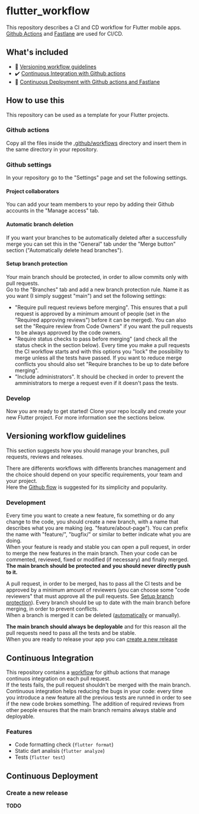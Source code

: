 # flutter_workflow
This repository describes a CI and CD workflow for Flutter mobile apps.
[Github Actions](https://github.com/features/actions) and [Fastlane](https://fastlane.tools) are used for CI/CD.

## What's included
- :compass: [Versioning workflow guidelines](#versioning-workflow-guidelines)
- :heavy_check_mark: [Continuous Integration with Github actions](#continuous-integration)
- :rocket: [Continuous Deployment with Github actions and Fastlane](#continuous-deployment)

## How to use this
This repository can be used as a template for your Flutter projects.

### Github actions
Copy all the files inside the [.github/workflows](.github/workflows) directory and insert them in the same directory in your repository.
### Github settings
In your repository go to the "Settings" page and set the following settings.
#### Project collaborators
You can add your team members to your repo by adding their Github accounts in the "Manage access" tab.
#### Automatic branch deletion
If you want your branches to be automatically deleted after a successfully merge you can set this in the "General" tab under the "Merge button" section ("Automatically delete head branches").
#### Setup branch protection
Your main branch should be protected, in order to allow commits only with pull requests.  
Go to the "Branches" tab and add a new branch protection rule. Name it as you want (I simply suggest "main") and set the following settings:
- "Require pull request reviews before merging". This ensures that a pull request is approved by a minimum amount of people (set in the "Required approving reviews") before it can be merged). You can also set the "Require review from Code Owners" if you want the pull requests to be always approved by the code owners.
- "Require status checks to pass before merging" (and check all the status check in the section below). Every time you make a pull requests the CI workflow starts and with this options you "lock" the possibility to merge unless all the tests have passed. If you want to reduce merge conflicts you should also set "Require branches to be up to date before merging".
- "Include administrators". It should be checked in order to prevent the amministrators to merge a request even if it doesn't pass the tests.
### Develop
Now you are ready to get started! Clone your repo locally and create your new Flutter project. For more information see the sections below.

## Versioning workflow guidelines
This section suggests how you should manage your branches, pull requests, reviews and releases.  

There are differents workflows with differents branches management and the choice should depend on your specific requirements, your team and your project.  
Here the [Github flow](https://guides.github.com/introduction/flow) is suggested for its simplicity and popularity.

### Development
Every time you want to create a new feature, fix something or do any change to the code, you should create a new branch, with a name that describes what you are making (eg. "feature/about-page"). You can prefix the name with "feature/", "bugfix/" or similar to better indicate what you are doing.  
When your feature is ready and stable you can open a pull request, in order to merge the new features in the main branch. Then your code can be commented, reviewed, fixed or modified (if necessary) and finally merged.  
**The main branch should be protected and you should never directly push to it.**

A pull request, in order to be merged, has to pass all the CI tests and be approved by a minimum amount of reviewers (you can choose some "code reviewers" that must approve all the pull requests. See [Setup branch protection](#setup-branch-protection)). Every branch should be up to date with the main branch before merging, in order to prevent conflicts.  
When a branch is merged it can be deleted ([automatically](#automatic-branch-deletion) or manually).

**The main branch should always be deployable** and for this reason all the pull requests need to pass all the tests and be stable.  
When you are ready to release your app you can [create a new release](#create-a-new-release)

## Continuous Integration
This repository contains a [workflow](.github/workflows/ci.yml) for github actions that manage continuos integration on each pull request.  
If the tests fails, the pull request shouldn't be merged with the main branch.
Continuous integration helps reducing the bugs in your code: every time you introduce a new feature all the previous tests are runned in order to see if the new code brokes something. The addition of required reviews from other people ensures that the main branch remains always stable and deployable.

### Features
- Code formatting check (```flutter format```)
- Static dart analisis (```flutter analyze```)
- Tests (```flutter test```)

## Continuous Deployment
### Create a new release
**TODO**
